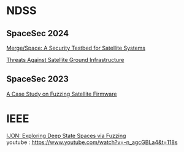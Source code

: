 # NDSS
## SpaceSec 2024  
[Merge/Space: A Security Testbed for Satellite Systems](https://www.ndss-symposium.org/ndss-paper/auto-draft-446/)  

[Threats Against Satellite Ground Infrastructure](https://www.ndss-symposium.org/ndss-paper/auto-draft-448/)  

## SpaceSec 2023  
[A Case Study on Fuzzing Satellite Firmware](https://www.ndss-symposium.org/ndss-paper/auto-draft-412/)  

# IEEE
[IJON: Exploring Deep State Spaces via Fuzzing](https://ieeexplore.ieee.org/document/9152719)
<br> youtube : https://www.youtube.com/watch?v=-n_agcGBLa4&t=118s
